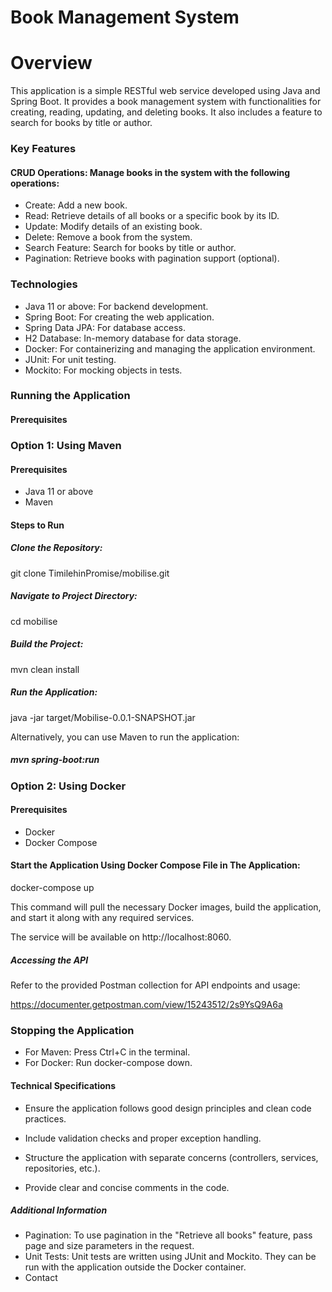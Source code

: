 # Book Management System

# Overview

This application is a simple RESTful web service developed using Java and Spring Boot. It provides a book management system with functionalities for creating, reading, updating, and deleting books. It also includes a feature to search for books by title or author.

### Key Features

#### CRUD Operations: Manage books in the system with the following operations:

* Create: Add a new book.
* Read: Retrieve details of all books or a specific book by its ID.
* Update: Modify details of an existing book.
* Delete: Remove a book from the system.
* Search Feature: Search for books by title or author.
* Pagination: Retrieve books with pagination support (optional).

### Technologies

* Java 11 or above: For backend development.
* Spring Boot: For creating the web application.
* Spring Data JPA: For database access.
* H2 Database: In-memory database for data storage.
* Docker: For containerizing and managing the application environment.
* JUnit: For unit testing.
* Mockito: For mocking objects in tests.


### Running the Application

#### Prerequisites


### Option 1: Using Maven

#### Prerequisites

* Java 11 or above
* Maven


#### Steps to Run

##### Clone the Repository:
git clone TimilehinPromise/mobilise.git

##### Navigate to Project Directory:

cd mobilise

##### Build the Project:

mvn clean install

##### Run the Application:

java -jar target/Mobilise-0.0.1-SNAPSHOT.jar


Alternatively, you can use Maven to run the application:

##### mvn spring-boot:run


### Option 2: Using Docker

#### Prerequisites

* Docker 
* Docker Compose


#### Start the Application Using Docker Compose File in The Application:

docker-compose up


This command will pull the necessary Docker images, build the application, and start it along with any required services.

The service will be available on http://localhost:8060.

##### Accessing the API

Refer to the provided Postman collection for API endpoints and usage:

https://documenter.getpostman.com/view/15243512/2s9YsQ9A6a

### Stopping the Application

* For Maven: Press Ctrl+C in the terminal.
* For Docker: Run docker-compose down.

#### Technical Specifications

* Ensure the application follows good design principles and clean code practices.

* Include validation checks and proper exception handling.

* Structure the application with separate concerns (controllers, services, repositories, etc.).

* Provide clear and concise comments in the code.

##### Additional Information

* Pagination: To use pagination in the "Retrieve all books" feature, pass page and size parameters in the request.
* Unit Tests: Unit tests are written using JUnit and Mockito. They can be run with the application outside the Docker container.
* Contact
